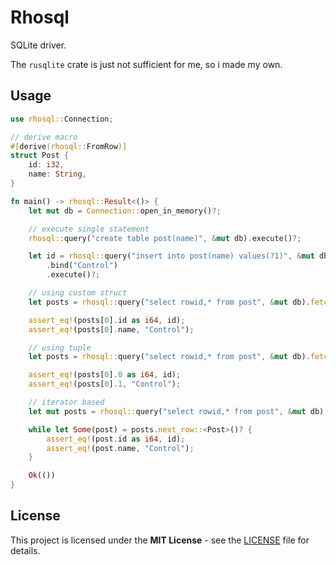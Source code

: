 # Rhosql

SQLite driver.

The `rusqlite` crate is just not sufficient for me, so i made my own.

## Usage

```rust
use rhosql::Connection;

// derive macro
#[derive(rhosql::FromRow)]
struct Post {
    id: i32,
    name: String,
}

fn main() -> rhosql::Result<()> {
    let mut db = Connection::open_in_memory()?;

    // execute single statement
    rhosql::query("create table post(name)", &mut db).execute()?;

    let id = rhosql::query("insert into post(name) values(?1)", &mut db)
        .bind("Control")
        .execute()?;

    // using custom struct
    let posts = rhosql::query("select rowid,* from post", &mut db).fetch_all::<Post>()?;

    assert_eq!(posts[0].id as i64, id);
    assert_eq!(posts[0].name, "Control");

    // using tuple
    let posts = rhosql::query("select rowid,* from post", &mut db).fetch_all::<(i32, String)>()?;

    assert_eq!(posts[0].0 as i64, id);
    assert_eq!(posts[0].1, "Control");

    // iterator based
    let mut posts = rhosql::query("select rowid,* from post", &mut db).fetch()?;

    while let Some(post) = posts.next_row::<Post>()? {
        assert_eq!(post.id as i64, id);
        assert_eq!(post.name, "Control");
    }

    Ok(())
}
```

## License
This project is licensed under the **MIT License** - see the [LICENSE](LICENSE) file for details.

